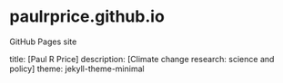 # paulrprice.github.io
GitHub Pages site

title: [Paul R Price]
description: [Climate change research: science and policy]
theme: jekyll-theme-minimal
